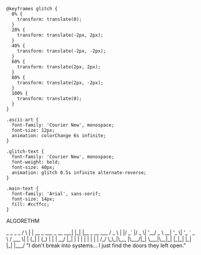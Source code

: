 <svg width="800" height="300" xmlns="http://www.w3.org/2000/svg">
  <style>
    @keyframes colorChange {
      0% { fill: #00ff00; }
      33% { fill: #00ffff; }
      66% { fill: #ff00ff; }
      100% { fill: #00ff00; }
    }
    
    @keyframes glitch {
      0% {
        transform: translate(0);
      }
      20% {
        transform: translate(-2px, 2px);
      }
      40% {
        transform: translate(-2px, -2px);
      }
      60% {
        transform: translate(2px, 2px);
      }
      80% {
        transform: translate(2px, -2px);
      }
      100% {
        transform: translate(0);
      }
    }
    
    .ascii-art {
      font-family: 'Courier New', monospace;
      font-size: 12px;
      animation: colorChange 6s infinite;
    }
    
    .glitch-text {
      font-family: 'Courier New', monospace;
      font-weight: bold;
      font-size: 40px;
      animation: glitch 0.5s infinite alternate-reverse;
    }
    
    .main-text {
      font-family: 'Arial', sans-serif;
      font-size: 14px;
      fill: #ccffcc;
    }
  </style>
  
  <!-- Title with glitch effect -->
  <text x="400" y="50" text-anchor="middle" class="glitch-text" fill="#00ff00">ALGORETHM</text>
  
  <!-- ASCII Art -->
  <text x="100" y="100" class="ascii-art">
    <tspan x="100" dy="0">    _    _                       _   _           </tspan>
    <tspan x="100" dy="15">   / \  | | __ _  ___  _ __ ___| |_| |__  _ __ ___</tspan>
    <tspan x="100" dy="15">  / _ \ | |/ _` |/ _ \| '__/ _ \ __| '_ \| '_ ` _ \</tspan>
    <tspan x="100" dy="15"> / ___ \| | (_| | (_) | | |  __/ |_| | | | | | | | |</tspan>
    <tspan x="100" dy="15">/_/   \_\_|\__, |\___/|_|  \___|\__|_| |_|_| |_| |_|</tspan>
    <tspan x="100" dy="15">           |___/                                    </tspan>
  </text>
  
  <!-- Hacker quote -->
  <text x="400" y="250" text-anchor="middle" class="main-text" font-style="italic">
    "I don't break into systems... I just find the doors they left open."
  </text>
</svg>
